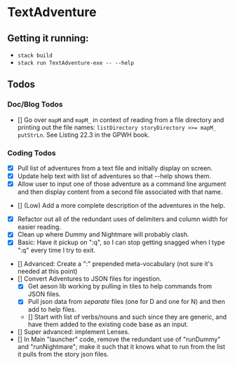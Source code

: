# TextAdventure

## Getting it running:

- `stack build`
- `stack run TextAdventure-exe -- --help`

## Todos

### Doc/Blog Todos

- [] Go over `mapM` and `mapM_` in context of reading from a file directory and printing out the file names: `listDirectory storyDirectory >>= mapM_ putStrLn`. See Listing 22.3 in the GPWH book.

### Coding Todos

- [x] Pull list of adventures from a text file and initially display on screen.
- [x] Update help text with list of adventures so that --help shows them.
- [x] Allow user to input one of those adventure as a command line argument and then display content from a second file associated with that name.
- [] (Low) Add a more complete description of the adventures in the help.
- [x] Refactor out all of the redundant uses of delimiters and column width for easier reading.
- [x] Clean up where Dummy and Nightmare will probably clash.
- [x] Basic: Have it pickup on ":q", so I can stop getting snagged when I type ":q" every time I try to exit.
- [] Advanced: Create a ":" prepended meta-vocabulary (not sure it's needed at this point)
- [] Convert Adventures to JSON files for ingestion.
  - [x] Get aeson lib working by pulling in tiles to help commands from JSON files.
  - [x] Pull json data from _separate_ files (one for D and one for N) and then add to help files.
  - [] Start with list of verbs/nouns and such since they are generic, and have them added to the existing code base as an input.
- [] Super advanced: implement Lenses.
- [] In Main "launcher" code, remove the redundant use of "runDummy" and "runNightmare"; make it such that it knows what to run from the list it pulls from the story json files.
